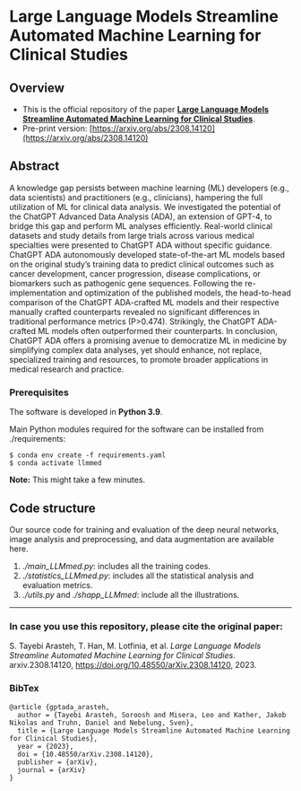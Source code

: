 # Large Language Models Streamline Automated Machine Learning for Clinical Studies


Overview
------

* This is the official repository of the paper [**Large Language Models Streamline Automated Machine Learning for Clinical Studies**](https://arxiv.org/abs/2308.14120).
* Pre-print version: [https://arxiv.org/abs/2308.14120](https://arxiv.org/abs/2308.14120)

Abstract
------
A knowledge gap persists between machine learning (ML) developers (e.g., data scientists) and practitioners (e.g., clinicians), hampering the full utilization of ML for clinical data analysis. We investigated the potential of the ChatGPT Advanced Data Analysis (ADA), an extension of GPT-4, to bridge this gap and perform ML analyses efficiently. Real-world clinical datasets and study details from large trials across various medical specialties were presented to ChatGPT ADA without specific guidance. ChatGPT ADA autonomously developed state-of-the-art ML models based on the original study’s training data to predict clinical outcomes such as cancer development, cancer progression, disease complications, or biomarkers such as pathogenic gene sequences. Following the re-implementation and optimization of the published models, the head-to-head comparison of the ChatGPT ADA-crafted ML models and their respective manually crafted counterparts revealed no significant differences in traditional performance metrics (P>0.474). Strikingly, the ChatGPT ADA-crafted ML models often outperformed their counterparts. In conclusion, ChatGPT ADA offers a promising avenue to democratize ML in medicine by simplifying complex data analyses, yet should enhance, not replace, specialized training and resources, to promote broader applications in medical research and practice.


### Prerequisites

The software is developed in **Python 3.9**.



Main Python modules required for the software can be installed from ./requirements:

```
$ conda env create -f requirements.yaml
$ conda activate llmmed
```

**Note:** This might take a few minutes.


Code structure
---

Our source code for training and evaluation of the deep neural networks, image analysis and preprocessing, and data augmentation are available here.

1. *./main_LLMmed.py*: includes all the training codes.
2. *./statistics_LLMmed.py*: includes all the statistical analysis and evaluation metrics.
3. *./utils.py* and *./shapp_LLMmed*: include all the illustrations.


------
### In case you use this repository, please cite the original paper:

S. Tayebi Arasteh, T. Han, M. Lotfinia, et al. *Large Language Models Streamline Automated Machine Learning for Clinical Studies*. arxiv.2308.14120, https://doi.org/10.48550/arXiv.2308.14120, 2023.

### BibTex

    @article {gptada_arasteh,
      author = {Tayebi Arasteh, Soroosh and Misera, Leo and Kather, Jakob Nikolas and Truhn, Daniel and Nebelung, Sven},
      title = {Large Language Models Streamline Automated Machine Learning for Clinical Studies},
      year = {2023},
      doi = {10.48550/arXiv.2308.14120},
      publisher = {arXiv},
      journal = {arXiv}
    }
